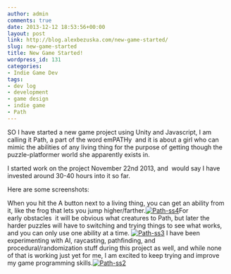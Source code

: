 ```yaml
---
author: admin
comments: true
date: 2013-12-12 18:53:56+00:00
layout: post
link: http://blog.alexbezuska.com/new-game-started/
slug: new-game-started
title: New Game Started!
wordpress_id: 131
categories:
- Indie Game Dev
tags:
- dev log
- development
- game design
- indie game
- Path
---
```


SO I have started a new game project using Unity and Javascript, I am calling it Path, a part of the word emPATHy  and it is about a girl who can mimic the abilities of any living thing for the purpose of getting though the puzzle-platformer world she apparently exists in.

I started work on the project November 22nd 2013, and  would say I have invested around 30-40 hours into it so far.

Here are some screenshots:

When you hit the A button next to a living thing, you can get an ability from it, like the frog that lets you jump higher/farther.[![Path-ss4](/images/2013/12/Screen-Shot-2013-12-12-at-1.44.33-PM.png)](/images/2013/12/Screen-Shot-2013-12-12-at-1.44.33-PM.png)For early obstacles  it will be obvious what creatures to Path, but later the harder puzzles will have to switching and trying things to see what works, and you can only use one ability at a time. [![Path-ss3](/images/2013/12/Screen-Shot-2013-12-12-at-1.44.46-PM.png)](/images/2013/12/Screen-Shot-2013-12-12-at-1.44.46-PM.png) I have been experimenting with AI, raycasting, pathfinding, and procedural/randomization stuff during this project as well, and while none of that is working just yet for me, I am excited to keep trying and improve my game programming skills.[![Path-ss2](/images/2013/12/Screen-Shot-2013-12-12-at-11.25.56-AM.png)](/images/2013/12/Screen-Shot-2013-12-12-at-11.25.56-AM.png) 
